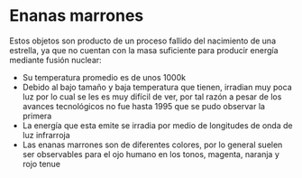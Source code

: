 # Enanas marrones

Estos objetos son producto de un proceso fallido del nacimiento de una estrella, ya que no cuentan con la masa suficiente para producir energía mediante fusión nuclear:

- Su temperatura promedio es de unos 1000k
- Debido al bajo tamaño y baja temperatura que tienen, irradian muy poca luz por lo cual se les es muy difícil de ver, por tal razón a pesar de los avances tecnológicos no fue hasta 1995 que se pudo observar la primera
- La energía que esta emite se irradia por medio de longitudes de onda de luz infrarroja
- Las enanas marrones son de diferentes colores, por lo general suelen ser observables para el ojo humano en los tonos, magenta, naranja y rojo tenue
